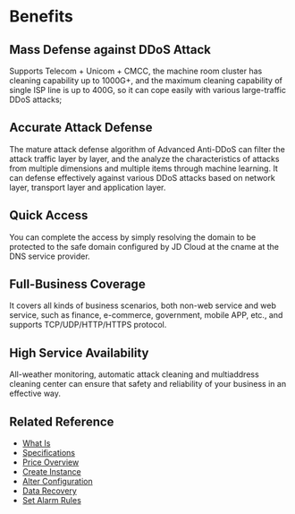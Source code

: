 # Benefits

## Mass Defense against DDoS Attack
Supports Telecom + Unicom + CMCC, the machine room cluster has cleaning capability up to 1000G+, and the maximum cleaning capability of single ISP line is up to 400G, so it can cope easily with various large-traffic DDoS attacks;
 
## Accurate Attack Defense
The mature attack defense algorithm of Advanced Anti-DDoS can filter the attack traffic layer by layer, and the analyze the characteristics of attacks from multiple dimensions and multiple items through machine learning. It can defense effectively against various DDoS attacks based on network layer, transport layer and application layer.

## Quick Access
You can complete the access by simply resolving the domain to be protected to the safe domain configured by JD Cloud at the cname at the DNS service provider.

## Full-Business Coverage
It covers all kinds of business scenarios, both non-web service and web service, such as finance, e-commerce, government, mobile APP, etc., and supports TCP/UDP/HTTP/HTTPS protocol.

## High Service Availability
All-weather monitoring, automatic attack cleaning and multiaddress cleaning center can ensure that safety and reliability of your business in an effective way.


## Related Reference

- [What Is <Advanced Anti-DDoS>](../Product-Introduction/Overview.md)
- [Specifications](../Product-Introduction/Specification.md)
- [Price Overview](../Pricing/Price-Overview.md)
- [Create Instance](../Getting-Started/Create-Instance.md)
- [Alter Configuration](../Operation-Guide/Instance-Management/Modify-Instance-Spec.md)
- [Data Recovery](../Operation-Guide/Backup/Restore-Instance.md)
- [Set Alarm Rules](../Operation-Guide/Monitoring/Alarm-Rules.md)
